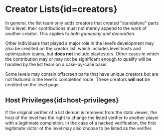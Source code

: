 <div class='panel fade js-scroll-anim' data-anim='fade'>

# Creator Lists{id=creators}

In general, the list team only adds creators that created "standalone" parts for a level; their contributions must not merely append to the work of another creator. This applies to _both gameplay and decoration_.

Other individuals that played a major role in the level’s development may also be credited on the creator list, which includes level hosts and optimization teams, but **does not** include playtesters. Other cases in which the contribution may or may not be significant enough to qualify will be handled by the list team on a case-by-case basis.

Some levels may contain offscreen parts that have unique creators but are not featured in the level's completion route. These creators **will not** be credited on the level page.

## Host Privileges{id=host-privileges}

If the original verifier of a list demon is removed from the stats viewer, the host of the level has the right to change the listed verifier to another player with a legitimate completion. In the case of a hacked verification, the first legitimate victor of the level may also choose to be listed as the verifier.

</div>
